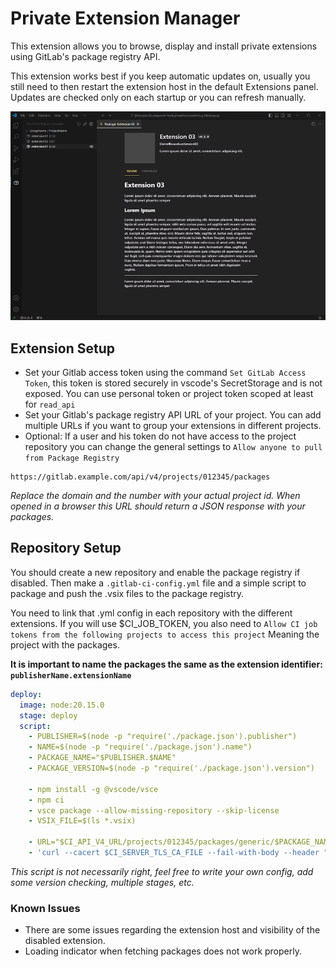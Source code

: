 # Private Extension Manager

This extension allows you to browse, display and install private extensions using GitLab's package registry API.

This extension works best if you keep automatic updates on, usually you still need to then restart the extension host in the default Extensions panel. Updates are checked only on each startup or you can refresh manually.

![](media/screen.png)

## Extension Setup

- Set your Gitlab access token using the command `Set GitLab Access Token`, this token is stored securely in vscode's SecretStorage and is not exposed. You can use personal token or project token scoped at least for `read_api`
- Set your Gitlab's package registry API URL of your project. You can add multiple URLs if you want to group your extensions in different projects.
- Optional: If a user and his token do not have access to the project repository you can change the general settings to `Allow anyone to pull from Package Registry`

```
https://gitlab.example.com/api/v4/projects/012345/packages
```

_Replace the domain and the number with your actual project id. When opened in a browser this URL should return a JSON response with your packages._

## Repository Setup

You should create a new repository and enable the package registry if disabled. Then make a `.gitlab-ci-config.yml` file and a simple script to package and push the .vsix files to the package registry.

You need to link that .yml config in each repository with the different extensions. If you will use $CI_JOB_TOKEN, you also need to `Allow CI job tokens from the following projects to access this project` Meaning the project with the packages.

**It is important to name the packages the same as the extension identifier: `publisherName.extensionName`**

```yml
deploy:
  image: node:20.15.0
  stage: deploy
  script:
    - PUBLISHER=$(node -p "require('./package.json').publisher")
    - NAME=$(node -p "require('./package.json').name")
    - PACKAGE_NAME="$PUBLISHER.$NAME"
    - PACKAGE_VERSION=$(node -p "require('./package.json').version")

    - npm install -g @vscode/vsce
    - npm ci
    - vsce package --allow-missing-repository --skip-license
    - VSIX_FILE=$(ls *.vsix)

    - URL="$CI_API_V4_URL/projects/012345/packages/generic/$PACKAGE_NAME/$PACKAGE_VERSION/$VSIX_FILE"
    - 'curl --cacert $CI_SERVER_TLS_CA_FILE --fail-with-body --header "JOB-TOKEN: $CI_JOB_TOKEN" --upload-file "$VSIX_FILE" "$URL"'
```

_This script is not necessarily right, feel free to write your own config, add some version checking, multiple stages, etc._

### Known Issues

- There are some issues regarding the extension host and visibility of the disabled extension.
- Loading indicator when fetching packages does not work properly.

